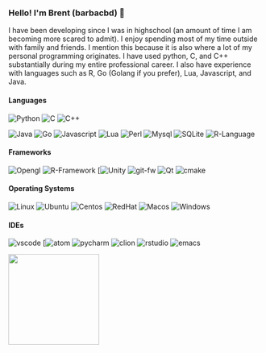 ### Hello! I'm Brent (barbacbd) 👋

I have been developing since I was in highschool (an amount of time I am becoming more scared to admit). I enjoy spending 
most of my time outside with family and friends. I mention this because it is also where a lot of my personal programming 
originates. I have used python, C, and C++ substantially during my entire professional career. I also have experience with
languages such as R, Go (Golang if you prefer), Lua, Javascript, and Java. 

#### Languages

![Python](https://img.shields.io/badge/Python-3776AB?style=for-the-badge&logo=python&logoColor=white) ![C](https://img.shields.io/badge/C-00599C?style=for-the-badge&logo=c&logoColor=white) ![C++](https://img.shields.io/badge/C%2B%2B-00599C?style=for-the-badge&logo=c%2B%2B&logoColor=white)

![Java](https://img.shields.io/badge/Java-ED8B00?style=for-the-badge&logo=java&logoColor=white) ![Go](https://img.shields.io/badge/Go-00ADD8?style=for-the-badge&logo=go&logoColor=white) ![Javascript](https://img.shields.io/badge/JavaScript-323330?style=for-the-badge&logo=javascript&logoColor=F7DF1E) ![Lua](https://img.shields.io/badge/Lua-2C2D72?style=for-the-badge&logo=lua&logoColor=white)
![Perl](https://img.shields.io/badge/Perl-39457E?style=for-the-badge&logo=perl&logoColor=white) ![Mysql](https://img.shields.io/badge/MySQL-00000F?style=for-the-badge&logo=mysql&logoColor=white) ![SQLite](https://img.shields.io/badge/SQLite-07405E?style=for-the-badge&logo=sqlite&logoColor=white) ![R-Language](https://img.shields.io/badge/R-276DC3?style=for-the-badge&logo=r&logoColor=white)


#### Frameworks

![Opengl](https://img.shields.io/badge/OpenGL-FFFFFF?style=for-the-badge&logo=opengl) ![R-Framework](https://img.shields.io/badge/R-276DC3?style=for-the-badge&logo=r&logoColor=white) [![Unity](https://img.shields.io/badge/Unity-100000?style=for-the-badge&logo=unity&logoColor=white) ![git-fw](https://img.shields.io/badge/Git-F05032?style=for-the-badge&logo=git&logoColor=white) ![Qt](https://img.shields.io/badge/Qt-41CD52?style=for-the-badge&logo=qt&logoColor=white) ![cmake](https://img.shields.io/badge/CMake-064F8C?style=for-the-badge&logo=cmake&logoColor=white)


#### Operating Systems

![Linux](https://img.shields.io/badge/Linux-FCC624?style=for-the-badge&logo=linux&logoColor=black) ![Ubuntu](	https://img.shields.io/badge/Ubuntu-E95420?style=for-the-badge&logo=ubuntu&logoColor=white) ![Centos](https://img.shields.io/badge/Cent%20OS-262577?style=for-the-badge&logo=CentOS&logoColor=white) ![RedHat](https://img.shields.io/badge/Red%20Hat-EE0000?style=for-the-badge&logo=redhat&logoColor=white)
![Macos](https://img.shields.io/badge/mac%20os-000000?style=for-the-badge&logo=apple&logoColor=white)
![Windows](https://img.shields.io/badge/Windows-0078D6?style=for-the-badge&logo=windows&logoColor=white)

#### IDEs

![vscode](https://img.shields.io/badge/Visual_Studio_Code-0078D4?style=for-the-badge&logo=visual%20studio%20code&logoColor=white) [![atom](https://img.shields.io/badge/Atom-66595C?style=for-the-badge&logo=Atom&logoColor=white) ![pycharm](https://img.shields.io/badge/pycharm-143?style=for-the-badge&logo=pycharm&logoColor=black&color=black&labelColor=green)
![clion](https://img.shields.io/badge/CLion-000000?style=for-the-badge&logo=clion&logoColor=white) ![rstudio](https://img.shields.io/badge/RStudio-75AADB?style=for-the-badge&logo=RStudio&logoColor=white) ![emacs](https://img.shields.io/badge/Emacs-%237F5AB6.svg?&style=for-the-badge&logo=gnu-emacs&logoColor=white)

<img height="180em" src="https://github-readme-stats.vercel.app/api?username=barbacbd&show_icons=true&hide_border=true&&count_private=true&include_all_commits=true" />

<!--
**barbacbd/barbacbd** is a ✨ _special_ ✨ repository because its `README.md` (this file) appears on your GitHub profile.

Here are some ideas to get you started:

- 🔭 I’m currently working on ...
- 🌱 I’m currently learning ...
- 👯 I’m looking to collaborate on ...
- 🤔 I’m looking for help with ...
- 💬 Ask me about ...
- 📫 How to reach me: ...
- 😄 Pronouns: ...
- ⚡ Fun fact: ...
-->
